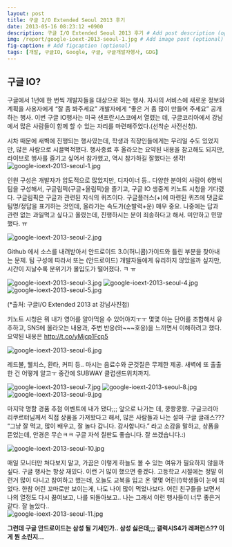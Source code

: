 ```yaml
---
layout: post
title: 구글 I/O Extended Seoul 2013 후기
date: 2013-05-16 08:23:12 +0900
description: 구글 I/O Extended Seoul 2013 후기 # Add post description (optional)
img: /report/google-ioext-2013-seoul-1.jpg # Add image post (optional)
fig-caption: # Add figcaption (optional)
tags: [개발, 구글IO, Google, 구글, 구글개발자행사, GDG]
---
```


## 구글 IO?
구글에서 1년에 한 번씩 개발자들을 대상으로 하는 행사. 자사의 서비스에 새로운 정보와 계획을 사용자에게 “잘 좀 봐주세요” 개발자에게 “좋은 거 좀 많이 만들어 주세요” 공개하는 행사. 이번 구글 IO행사는 미국 샌프란시스코에서 열렸는 데, 구글코리아에서 강남에서 많은 사람들이 함께 할 수 있는 자리를 마련해주었다.(선착순 사전신청).

시차 때문에 새벽에 진행되는 행사였는데, 학생과 직장인들에게는 무리일 수도 있었지만, 많은 사람으로 시끌벅적했다. 행사종료 후 올라오는 요약된 내용을 참고해도 되지만, 라이브로 행사를 즐기고 싶어서 참가했고, 역시 참가하길 잘했다는 생각!  
![google-ioext-2013-seoul-1.jpg](/img/in-post/google-ioext-2013-seoul-1.jpg)

인원 구성은 개발자가 압도적으로 많았지만, 디자이너 등.. 다양한 분야의 사람이 6명씩 팀을 구성해서, 구글림픽(구글+올림픽)을 즐기고, 구글 IO 생중계 키노트 시청을 기다렸다. 구글림픽은 구글과 관련된 지식의 퀴즈이다. 구글플러스(+)에 마련된 퀴즈에 댓글로 팀명/정답을 표기하는 것인데, 올라가는 속도가(순발력+운) 매우 중요. 나중에는 답과 관련 없는 과일먹고 싶다고 올렸는데, 진행하시는 분이 죄송하다고 해서. 미안하고 민망했다. ㅠ

![google-ioext-2013-seoul-2.jpg](/img/in-post/google-ioext-2013-seoul-2.jpg)

Github 에서 소스를 내려받아서 안드로이드 3.0(허니콤)가이드와 틀린 부분을 찾아내는 문제. 팀 구성에 따라서 또는 (안드로이드) 개발자들에게 유리하지 않았을까 싶지만, 시간이 지날수록 분위기가 몰입도가 떨어졌다. ㅋ ㅠ

![google-ioext-2013-seoul-3.jpg](/img/in-post/google-ioext-2013-seoul-3.jpg)
![google-ioext-2013-seoul-4.jpg](/img/in-post/google-ioext-2013-seoul-4.jpg)
![google-ioext-2013-seoul-5.jpg](/img/in-post/google-ioext-2013-seoul-5.jpg)

(*출처: 구글I/O Extended 2013 at 강남사진첩)

키노트 시청은 뭐 내가 영어를 알아먹을 수 있어야지ㅜㅜ 몇몇 아는 단어를 조합해서 유추하고, SNS에 올라오는 내용과, 주변 반응(와~~~호응)을 느끼면서 이해하려고 했다.  
요약된 내용은 [http://t.co/yMjcp1Fcp5  
](http://t.co/yMjcp1Fcp5 "http://t.co/yMjcp1Fcp5")

![google-ioext-2013-seoul-6.jpg](/img/in-post/google-ioext-2013-seoul-6.jpg)

레드불, 웰치스, 환타, 커피 등.. 마시는 음료수와 군것질은 무제한 제공. 새벽에 또 출출한 건 어떻게 알고ㅜ 중간에 SUBWAY 클럽샌드위치까지.

![google-ioext-2013-seoul-7.jpg](/img/in-post/google-ioext-2013-seoul-7.jpg)
![google-ioext-2013-seoul-8.jpg](/img/in-post/google-ioext-2013-seoul-8.jpg)
![google-ioext-2013-seoul-9.jpg](/img/in-post/google-ioext-2013-seoul-9.jpg)


마지막 명함 경품 추첨 이벤트에 내가 됐다;;; 앞으로 나가는 데, 쿵쾅쿵쾅. 구글코리아 리쿠르터님께서 직접 상품을 가져왔다고 해서, 많은 사람들과 나는 설마 구글 글래스???  
“그냥 잘 먹고, 많이 배우고, 잘 놀다 갑니다. 감사합니다.”  라고 소감을 말하고, 상품을 뜯었는데, 안경은 무슨ㅋㅋ 구글 자석 칠판도 좋습니다. 잘 쓰겠습니다.:)

![google-ioext-2013-seoul-10.jpg](/img/in-post/google-ioext-2013-seoul-10.jpg)

매일 모니터만 쳐다보지 말고, 가끔은 이렇게 하늘도 볼 수 있는 여유가 필요하지 않을까 싶다. 구글 행사는 항상 재밌다. 이런 거 많이 했으면 좋겠다. 고등학교 시절에는 정말 이런거 많이 다니고 참여하고 했는데, 오늘도 교복을 입고 온 몇몇 어린(!)학생들이 눈에 띄었다. 한참 어린 꼬마로만 보이는게, 나도 나이 많이 먹었나보다. 어린 친구들을 보면서 나의 열정도 다시 끓여보고, 나를 되돌아보고.. 나는 그래서 이런 행사들이 너무 좋은거 같다. 잘 놀았다..  
![google-ioext-2013-seoul-11.jpg](/img/in-post/google-ioext-2013-seoul-11.jpg)


**그런데 구글 안드로이드는 삼성 될 기세인가.. 삼성 싫은데;;; 갤럭시S4가 레퍼런스?? 이게 뭔 소린지…**